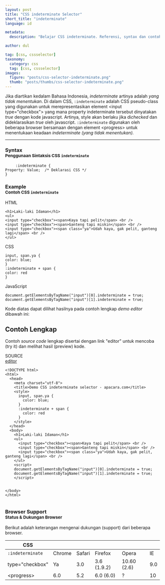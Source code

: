 ```yaml
---
layout: post
title: "CSS indeterminate Selector"
short_title: "indeterminate"
language: id

metadata:
  description: "Belajar CSS indeterminate. Referensi, syntax dan contoh selektor indeterminate di dalam CSS. Panduan dan tutorial Bahasa Indonesia mengenai CSS indeterminate selector"

author: dul  

tag: [css, cssselector]
taxonomy:
  category: css
  tag: [css, cssselector]
images:
  figure: "posts/css-selector-indeterminate.png"
  thumb: "posts/thumbs/css-selector-indeterminate.png"
---
```

<p class="lead">
Jika diartikan kedalam Bahasa Indonesia, <em>indeterminate</em> artinya adalah <em>yang tidak menentukan</em>. Di dalam CSS, <code>:indeterminate</code> adalah CSS pseudo-class yang digunakan untuk merepresentasikan element &lt;input type="checkbox"&gt; yang mana property indeterminate tersebut dinyatakan <em>true</em> dengan kode javascript. Artinya, style akan berlaku jika di<em>checked</em> dan dideklarasikan <em>true</em> oleh javascript. <code>:indeterminate</code> digunakan oleh beberapa browser bersamaan dengan element &lt;progress&gt; untuk menentukaan keadaan <em>indeterminate (yang tidak menentukan).</em>
</p>
<hr />
<!-- Syntax  -->
<section id="syntax">
    <h3 class="title-sub bd-danger bd-left bd-left-only">Syntax <br>
    <small>Penggunaan Sintaksis CSS <code>indeterminate</code></small>
    </h3>
    <div class="icard">
      <div class="icard-body icode itheme">
    <pre class="prettyprint highlight max-height language-markup">    <code data-language="html" class="html  language-markup">:indeterminate {
Property: Value;  /* Deklarasi CSS */
}</code></pre>
      </div>
    </div>
</section>

<!-- Example -->
<section id="example">
  <h3 class="title-sub bd-danger bd-left bd-left-only">Example<br>
    <small>Contoh CSS <code>indeterminate</code></small>
  </h3>
<div class="icard">
  <div class="icard-heading clearfix co-wh bg-pi2">
    <div class="icard-bar">
      <div class="icard-bar-left pull-left">
        <i class="fa fa-html" aria-hidden="true"></i>
        <span>HTML</span>
      </div>
    </div>
  </div>
  <div class="icard-body icode itheme">
<pre class="prettyprint highlight max-height language-markup"><code data-language="html" class="html  language-markup"><span class="token tag"><span class="token tag"><span class="token punctuation">&lt;</span>h1</span><span class="token punctuation">&gt;</span></span>Laki-laki Idaman<span class="token tag"><span class="token tag"><span class="token punctuation">&lt;/</span>h1</span><span class="token punctuation">&gt;</span></span>
<span class="token tag"><span class="token tag"><span class="token punctuation">&lt;</span>ul</span><span class="token punctuation">&gt;</span></span>
<span class="token tag"><span class="token tag"><span class="token punctuation">&lt;</span>input</span> <span class="token attr-name">type</span><span class="token attr-value"><span class="token punctuation">=</span><span class="token punctuation">"</span>checkbox<span class="token punctuation">"</span></span><span class="token punctuation">&gt;</span></span><span class="token tag"><span class="token tag"><span class="token punctuation">&lt;</span>span</span><span class="token punctuation">&gt;</span></span>Kaya tapi pelit<span class="token tag"><span class="token tag"><span class="token punctuation">&lt;/</span>span</span><span class="token punctuation">&gt;</span></span> <span class="token tag"><span class="token tag"><span class="token punctuation">&lt;</span>br</span> <span class="token punctuation">/&gt;</span></span>
<span class="token tag"><span class="token tag"><span class="token punctuation">&lt;</span>input</span> <span class="token attr-name">type</span><span class="token attr-value"><span class="token punctuation">=</span><span class="token punctuation">"</span>checkbox<span class="token punctuation">"</span></span><span class="token punctuation">&gt;</span></span><span class="token tag"><span class="token tag"><span class="token punctuation">&lt;</span>span</span><span class="token punctuation">&gt;</span></span>Ganteng tapi miskin<span class="token tag"><span class="token tag"><span class="token punctuation">&lt;/</span>span</span><span class="token punctuation">&gt;</span></span> <span class="token tag"><span class="token tag"><span class="token punctuation">&lt;</span>br</span> <span class="token punctuation">/&gt;</span></span>
<span class="token tag"><span class="token tag"><span class="token punctuation">&lt;</span>input</span> <span class="token attr-name">type</span><span class="token attr-value"><span class="token punctuation">=</span><span class="token punctuation">"</span>checkbox<span class="token punctuation">"</span></span><span class="token punctuation">&gt;</span></span><span class="token tag"><span class="token tag"><span class="token punctuation">&lt;</span>span</span> <span class="token attr-name">class</span><span class="token attr-value"><span class="token punctuation">=</span><span class="token punctuation">"</span>ya<span class="token punctuation">"</span></span><span class="token punctuation">&gt;</span></span>Udah kaya, gak pelit, ganteng lagi<span class="token tag"><span class="token tag"><span class="token punctuation">&lt;/</span>span</span><span class="token punctuation">&gt;</span></span> <span class="token tag"><span class="token tag"><span class="token punctuation">&lt;</span>br</span> <span class="token punctuation">/&gt;</span></span>
<span class="token tag"><span class="token tag"><span class="token punctuation">&lt;/</span>ul</span><span class="token punctuation">&gt;</span></span></code>
</pre>
  </div>
</div>
<div class="icard">
  <div class="icard-heading clearfix co-wh bg-tw">
    <div class="icard-bar">
      <div class="icard-bar-left pull-left">
        <i class="fa fa-css" aria-hidden="true"></i>
        <span>CSS</span>
      </div>
    </div>
  </div>
  <div class="icard-body icode itheme">
<pre class="prettyprint highlight max-height language-css"><code data-language="css" class=" language-css"><span class="token selector">input, span.ya</span> <span class="token punctuation">{</span>
<span class="token property">color</span><span class="token punctuation">:</span> blue<span class="token punctuation">;</span>
<span class="token punctuation">}</span>
<span class="token selector">:indeterminate + span</span> <span class="token punctuation">{</span>
<span class="token property">color</span><span class="token punctuation">:</span> red
<span class="token punctuation">}</span></code>
</pre>
  </div>
</div>
<div class="icard">
  <div class="icard-heading clearfix co-wh bg-rs2">
    <div class="icard-bar">
      <div class="icard-bar-left pull-left">
        <i class="fa fa-javascript" aria-hidden="true"></i>
        <span>JavaScript</span>
      </div>
    </div>
  </div>
  <div class="icard-body icode itheme">
<pre class="prettyprint highlight max-height language-javascript"><code data-language="javascript" class=" language-javascript">document<span class="token punctuation">.</span><span class="token function">getElementsByTagName</span><span class="token punctuation">(</span><span class="token string">"input"</span><span class="token punctuation">)</span><span class="token punctuation">[</span><span class="token number">0</span><span class="token punctuation">]</span><span class="token punctuation">.</span>indeterminate <span class="token operator">=</span> <span class="token boolean">true</span><span class="token punctuation">;</span>
document<span class="token punctuation">.</span><span class="token function">getElementsByTagName</span><span class="token punctuation">(</span><span class="token string">"input"</span><span class="token punctuation">)</span><span class="token punctuation">[</span><span class="token number">1</span><span class="token punctuation">]</span><span class="token punctuation">.</span>indeterminate <span class="token operator">=</span> <span class="token boolean">true</span><span class="token punctuation">;</span></code>
</pre>
  </div>
</div>
<p>Kode diatas dapat dilihat hasilnya pada contoh lengkap <i>demo editor</i> dibawah ini:</p>
</section>
<h2 class="title-sub bd-danger bd-left bd-left-only">Contoh Lengkap
</h2>
<p>Contoh <em>source code</em> lengkap disertai dengan link  &quot;editor&quot; untuk mencoba (try it) dan melihat hasil (preview) kode.</p>
<div class="icard">
  <div class="icard-heading clearfix co-wh bg-pi2">
    <div class="icard-bar">
      <div class="icard-bar-left pull-left">
        <i class="fa fa-html5" aria-hidden="true"></i>
        <span>SOURCE</span>
      </div>
      <div class="icard-bar-right pull-right">
        <a href="https://www.apacara.com/example/css/selector/indeterminate.html" target="_blank"><span>editor</span><i class="fa fa-external-link"></i></a>
      </div>
    </div>
  </div>
  <div class="icard-body icode itheme bg-gr3">
<pre class="prettyprint highlight max-height language-markup"><code data-language="html" class="inline  language-markup"><span class="token doctype">&lt;!DOCTYPE html&gt;</span>
<span class="token tag"><span class="token tag"><span class="token punctuation">&lt;</span>html</span><span class="token punctuation">&gt;</span></span>
  <span class="token tag"><span class="token tag"><span class="token punctuation">&lt;</span>head</span><span class="token punctuation">&gt;</span></span>
    <span class="token tag"><span class="token tag"><span class="token punctuation">&lt;</span>meta</span> <span class="token attr-name">charset</span><span class="token attr-value"><span class="token punctuation">=</span><span class="token punctuation">"</span>utf-8<span class="token punctuation">"</span></span><span class="token punctuation">&gt;</span></span>
    <span class="token tag"><span class="token tag"><span class="token punctuation">&lt;</span>title</span><span class="token punctuation">&gt;</span></span>Demo CSS indeterminate selector - apacara.com<span class="token tag"><span class="token tag"><span class="token punctuation">&lt;/</span>title</span><span class="token punctuation">&gt;</span></span>
    <span class="token tag"><span class="token tag"><span class="token punctuation">&lt;</span>style</span><span class="token punctuation">&gt;</span></span><span class="token style language-css">
      <span class="token selector">input, span.ya</span> <span class="token punctuation">{</span>
        <span class="token property">color</span><span class="token punctuation">:</span> blue<span class="token punctuation">;</span>
      <span class="token punctuation">}</span>
      <span class="token selector">:indeterminate + span</span> <span class="token punctuation">{</span>
        <span class="token property">color</span><span class="token punctuation">:</span> red
      <span class="token punctuation">}</span>
    </span><span class="token tag"><span class="token tag"><span class="token punctuation">&lt;/</span>style</span><span class="token punctuation">&gt;</span></span>
  <span class="token tag"><span class="token tag"><span class="token punctuation">&lt;/</span>head</span><span class="token punctuation">&gt;</span></span>
  <span class="token tag"><span class="token tag"><span class="token punctuation">&lt;</span>body</span><span class="token punctuation">&gt;</span></span>
    <span class="token tag"><span class="token tag"><span class="token punctuation">&lt;</span>h1</span><span class="token punctuation">&gt;</span></span>Laki-laki Idaman<span class="token tag"><span class="token tag"><span class="token punctuation">&lt;/</span>h1</span><span class="token punctuation">&gt;</span></span>
    <span class="token tag"><span class="token tag"><span class="token punctuation">&lt;</span>ul</span><span class="token punctuation">&gt;</span></span>
      <span class="token tag"><span class="token tag"><span class="token punctuation">&lt;</span>input</span> <span class="token attr-name">type</span><span class="token attr-value"><span class="token punctuation">=</span><span class="token punctuation">"</span>checkbox<span class="token punctuation">"</span></span><span class="token punctuation">&gt;</span></span><span class="token tag"><span class="token tag"><span class="token punctuation">&lt;</span>span</span><span class="token punctuation">&gt;</span></span>Kaya tapi pelit<span class="token tag"><span class="token tag"><span class="token punctuation">&lt;/</span>span</span><span class="token punctuation">&gt;</span></span> <span class="token tag"><span class="token tag"><span class="token punctuation">&lt;</span>br</span> <span class="token punctuation">/&gt;</span></span>
      <span class="token tag"><span class="token tag"><span class="token punctuation">&lt;</span>input</span> <span class="token attr-name">type</span><span class="token attr-value"><span class="token punctuation">=</span><span class="token punctuation">"</span>checkbox<span class="token punctuation">"</span></span><span class="token punctuation">&gt;</span></span><span class="token tag"><span class="token tag"><span class="token punctuation">&lt;</span>span</span><span class="token punctuation">&gt;</span></span>Ganteng tapi miskin<span class="token tag"><span class="token tag"><span class="token punctuation">&lt;/</span>span</span><span class="token punctuation">&gt;</span></span> <span class="token tag"><span class="token tag"><span class="token punctuation">&lt;</span>br</span> <span class="token punctuation">/&gt;</span></span>
      <span class="token tag"><span class="token tag"><span class="token punctuation">&lt;</span>input</span> <span class="token attr-name">type</span><span class="token attr-value"><span class="token punctuation">=</span><span class="token punctuation">"</span>checkbox<span class="token punctuation">"</span></span><span class="token punctuation">&gt;</span></span><span class="token tag"><span class="token tag"><span class="token punctuation">&lt;</span>span</span> <span class="token attr-name">class</span><span class="token attr-value"><span class="token punctuation">=</span><span class="token punctuation">"</span>ya<span class="token punctuation">"</span></span><span class="token punctuation">&gt;</span></span>Udah kaya, gak pelit, ganteng lagi<span class="token tag"><span class="token tag"><span class="token punctuation">&lt;/</span>span</span><span class="token punctuation">&gt;</span></span> <span class="token tag"><span class="token tag"><span class="token punctuation">&lt;</span>br</span> <span class="token punctuation">/&gt;</span></span>
    <span class="token tag"><span class="token tag"><span class="token punctuation">&lt;/</span>ul</span><span class="token punctuation">&gt;</span></span>
    <span class="token tag"><span class="token tag"><span class="token punctuation">&lt;</span>script</span><span class="token punctuation">&gt;</span></span><span class="token script language-javascript">
    document<span class="token punctuation">.</span><span class="token function">getElementsByTagName</span><span class="token punctuation">(</span><span class="token string">"input"</span><span class="token punctuation">)</span><span class="token punctuation">[</span><span class="token number">0</span><span class="token punctuation">]</span><span class="token punctuation">.</span>indeterminate <span class="token operator">=</span> <span class="token boolean">true</span><span class="token punctuation">;</span>
    document<span class="token punctuation">.</span><span class="token function">getElementsByTagName</span><span class="token punctuation">(</span><span class="token string">"input"</span><span class="token punctuation">)</span><span class="token punctuation">[</span><span class="token number">1</span><span class="token punctuation">]</span><span class="token punctuation">.</span>indeterminate <span class="token operator">=</span> <span class="token boolean">true</span><span class="token punctuation">;</span>
    </span><span class="token tag"><span class="token tag"><span class="token punctuation">&lt;/</span>script</span><span class="token punctuation">&gt;</span></span>

  <span class="token tag"><span class="token tag"><span class="token punctuation">&lt;/</span>body</span><span class="token punctuation">&gt;</span></span>
<span class="token tag"><span class="token tag"><span class="token punctuation">&lt;/</span>html</span><span class="token punctuation">&gt;</span></span></code>
</pre>
  </div>
</div>
<!-- Article Aside -->

<!-- Browser Support -->
<aside id="browser">
<h3 class="title-sub bd-danger bd-left bd-left-only">Browser Support <br>
  <small>Status &amp; Dukungan Browser </small>
</h3>
<p>Berikut adalah keterangan mengenai dukungan (support) dari beberapa browser.</p>
<div class="table-responsive uk-overflow-container">
  <table class="table uk-table uk-table-striped uk-table-bordered uk-text-nowrap full-width">
        <thead>
          <tr>
            <th>CSS</th>
            <th title="Chrome"><i class="fa fa-chrome fa-lg"></i></th>
            <th title="Safari"><i class="fa fa-safari fa-lg"></i></th>
            <th title="Firefox"><i class="fa fa-firefox fa-lg"></i></th>
            <th title="Opera"><i class="fa fa-opera fa-lg"></i></th>
            <th title="Internet Explorer"><i class="fa fa-internet-explorer fa-lg"></i></th>
          </tr>
        </thead>
        <tbody>
        <tr>
          <td><code>:indeterminate</code></td>
          <td>Chrome</td>
          <td>Safari</td>
          <td>Firefox</td>
          <td>Opera</td>
          <td>IE</td>
        </tr>
        <tr>
          <td>type="checkbox"</td>
          <td class="success">Ya</td>
          <td class="success">3.0</td>
          <td class="success">3.6 (1.9.2)</td>
          <td class="success">10.60 (2.6)</td>
          <td class="success">9.0</td>
        </tr>
        <tr>
          <td>&lt;progress&gt;</td>
          <td class="success">6.0</td>
          <td class="success">5.2</td>
          <td class="success">6.0 (6.0)</td>
          <td class="success">?</td>
          <td class="success">10</td>
        </tr>
        </tbody>
  </table>
</div>
</aside>